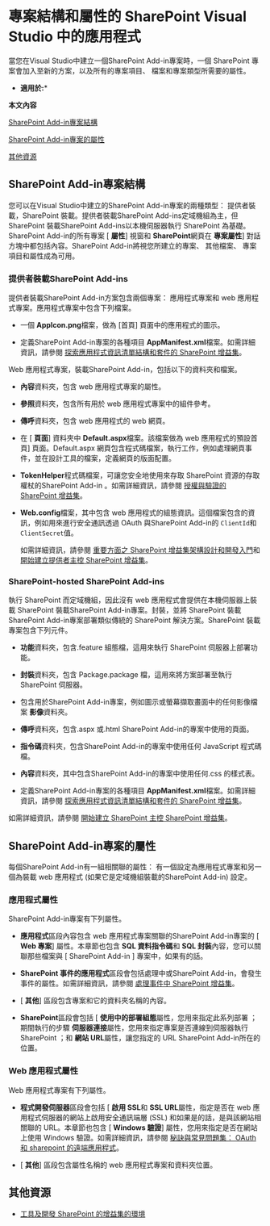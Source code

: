 
# 專案結構和屬性的 SharePoint Visual Studio 中的應用程式
當您在Visual Studio中建立一個SharePoint Add-in專案時，一個 SharePoint 專案會加入至新的方案，以及所有的專案項目、 檔案和專案類型所需要的屬性。
 * **適用於:*** 
  
    
    

 **本文內容**
  
    
    
 [SharePoint Add-in專案結構](#SP15projprop_structure)
  
    
    
 [SharePoint Add-in專案的屬性](#SP15projprop_properties)
  
    
    
 [其他資源](#SP15projprop_addlresources)
## SharePoint Add-in專案結構
<a name="SP15projprop_structure"> </a>

您可以在Visual Studio中建立的SharePoint Add-in專案的兩種類型： 提供者裝載，SharePoint 裝載。提供者裝載SharePoint Add-ins定域機組為主，但 SharePoint 裝載SharePoint Add-ins以本機伺服器執行 SharePoint 為基礎。SharePoint Add-in的所有專案 [ **屬性**] 視窗和 **SharePoint**網頁在 **專案屬性**] 對話方塊中都包括內容。SharePoint Add-in將視您所建立的專案、 其他檔案、 專案項目和屬性成為可用。
  
    
    

### 提供者裝載SharePoint Add-ins

提供者裝載SharePoint Add-in方案包含兩個專案： 應用程式專案和 web 應用程式專案。應用程式專案中包含下列檔案。
  
    
    

- 一個 **AppIcon.png**檔案，做為 [首頁] 頁面中的應用程式的圖示。
    
  
- 定義SharePoint Add-in專案的各種項目 **AppManifest.xml**檔案。如需詳細資訊，請參閱 [探索應用程式資訊清單結構和套件的 SharePoint 增益集](7cd5850f-cbf3-48d2-bcb7-59b8f4ed0e63.md)。
    
  
Web 應用程式專案，裝載SharePoint Add-in，包括以下的資料夾和檔案。
  
    
    

- **內容**資料夾，包含 web 應用程式專案的屬性。
    
  
- **參照**資料夾，包含所有用於 web 應用程式專案中的組件參考。
    
  
- **傳呼**資料夾，包含 web 應用程式的 web 網頁。
    
  
- 在 [ **頁面**] 資料夾中 **Default.aspx**檔案。該檔案做為 web 應用程式的預設首頁] 頁面。Default.aspx 網頁包含程式碼檔案，執行工作，例如處理網頁事件，並在設計工具的檔案，定義網頁的版面配置。
    
  
- **TokenHelper**程式碼檔案，可讓您安全地使用來存取 SharePoint 資源的存取權杖的SharePoint Add-in 。如需詳細資訊，請參閱 [授權與驗證的 SharePoint 增益集](bde5647a-fff1-4b51-b67b-2139de79ce4a.md)。
    
  
- **Web.config**檔案，其中包含 web 應用程式的組態資訊。這個檔案包含的資訊，例如用來進行安全通訊透過 OAuth 與SharePoint Add-in的 `ClientId`和 `ClientSecret`值。
    
    如需詳細資訊，請參閱 [重要方面之 SharePoint 增益集架構設計和開發入門](ae96572b-8f06-4fd3-854f-fc312f7f2d88.md)和 [開始建立提供者主控 SharePoint 增益集](3038dd73-41ee-436f-8c78-ef8e6869bf7b.md)。
    
  

### SharePoint-hosted SharePoint Add-ins

執行 SharePoint 而定域機組，因此沒有 web 應用程式會提供在本機伺服器上裝載 SharePoint 裝載SharePoint Add-in專案。封裝，並將 SharePoint 裝載SharePoint Add-in專案部署類似傳統的 SharePoint 解決方案。SharePoint 裝載專案包含下列元件。
  
    
    

- **功能**資料夾，包含.feature 組態檔，這用來執行 SharePoint 伺服器上部署功能。
    
  
- **封裝**資料夾，包含 Package.package 檔，這用來將方案部署至執行 SharePoint 伺服器。
    
  
- 包含用於SharePoint Add-in專案，例如圖示或螢幕擷取畫面中的任何影像檔案 **影像**資料夾。
    
  
- **傳呼**資料夾，包含.aspx 或.html SharePoint Add-in的專案中使用的頁面。
    
  
- **指令碼**資料夾，包含SharePoint Add-in的專案中使用任何 JavaScript 程式碼檔。
    
  
- **內容**資料夾，其中包含SharePoint Add-in的專案中使用任何.css 的樣式表。
    
  
- 定義SharePoint Add-in專案的各種項目 **AppManifest.xml**檔案。如需詳細資訊，請參閱 [探索應用程式資訊清單結構和套件的 SharePoint 增益集](7cd5850f-cbf3-48d2-bcb7-59b8f4ed0e63.md)。
    
  
如需詳細資訊，請參閱 [開始建立 SharePoint 主控 SharePoint 增益集](1b992485-6efe-4ea4-a18c-221689b0b66f.md)。
  
    
    

## SharePoint Add-in專案的屬性
<a name="SP15projprop_properties"> </a>

每個SharePoint Add-in有一組相關聯的屬性： 有一個設定為應用程式專案和另一個為裝載 web 應用程式 (如果它是定域機組裝載的SharePoint Add-in) 設定。
  
    
    

### 應用程式屬性

SharePoint Add-in專案有下列屬性。
  
    
    

- **應用程式**區段內容包含 web 應用程式專案關聯的SharePoint Add-in專案的 [ **Web 專案**] 屬性。本章節也包含 **SQL 資料指令碼**和 **SQL 封裝**內容，您可以關聯那些檔案與 [ SharePoint Add-in ] 專案中，如果有的話。
    
  
- **SharePoint 事件的應用程式**區段會包括處理中或SharePoint Add-in，會發生事件的屬性。如需詳細資訊，請參閱 [處理事件中 SharePoint 增益集](c050d056-8548-4496-a053-016779d723d9.md)。
    
  
- [ **其他**] 區段包含專案和它的資料夾名稱的內容。
    
  
- **SharePoint**區段會包括 [ **使用中的部署組態**屬性，您用來指定此系列部署 ； 期間執行的步驟 **伺服器連接**屬性，您用來指定專案是否連線到伺服器執行 SharePoint ；和 **網站 URL**屬性，讓您指定的 URL SharePoint Add-in所在的位置。
    
  

### Web 應用程式屬性

Web 應用程式專案有下列屬性。
  
    
    

- **程式開發伺服器**區段會包括 [ **啟用 SSL**和 **SSL URL**屬性，指定是否在 web 應用程式伺服器的網站上啟用安全通訊端層 (SSL) 和如果是的話，是與該網站相關聯的 URL。本章節也包含 [ **Windows 驗證**] 屬性，您用來指定是否在網站上使用 Windows 驗證。如需詳細資訊，請參閱 [秘訣與常見問題集： OAuth 和 sharepoint 的遠端應用程式](cf2bdd88-4b04-47f6-a876-322f734a6af2.md)。
    
  
- [ **其他**] 區段包含屬性名稱的 web 應用程式專案和資料夾位置。
    
  

## 其他資源
<a name="SP15Projecttemplates_addlresources"> </a>


-  [工具及開發 SharePoint 的增益集的環境](6906eb86-8270-4098-8106-1e8d0d3c212e.md)
    
  

